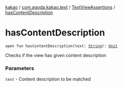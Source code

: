 [kakao](../../index.md) / [com.agoda.kakao.text](../index.md) / [TextViewAssertions](index.md) / [hasContentDescription](./has-content-description.md)

# hasContentDescription

`open fun hasContentDescription(text: `[`String`](https://kotlinlang.org/api/latest/jvm/stdlib/kotlin/-string/index.html)`): `[`Unit`](https://kotlinlang.org/api/latest/jvm/stdlib/kotlin/-unit/index.html)

Checks if the view has given content description

### Parameters

`text` - Content description to be matched